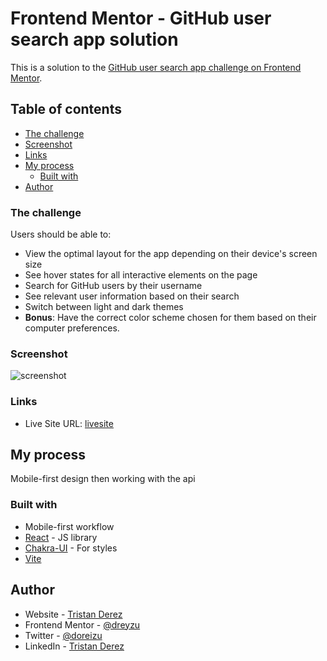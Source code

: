 # Frontend Mentor - GitHub user search app solution

This is a solution to the [GitHub user search app challenge on Frontend Mentor](https://www.frontendmentor.io/challenges/github-user-search-app-Q09YOgaH6). 

## Table of contents
  - [The challenge](#the-challenge)
  - [Screenshot](#screenshot)
  - [Links](#links)
- [My process](#my-process)
  - [Built with](#built-with)
- [Author](#author)

### The challenge

Users should be able to:

- View the optimal layout for the app depending on their device's screen size
- See hover states for all interactive elements on the page
- Search for GitHub users by their username
- See relevant user information based on their search
- Switch between light and dark themes
- **Bonus**: Have the correct color scheme chosen for them based on their computer preferences.

### Screenshot

![screenshot](https://i.ibb.co/zQwp4BB/Capture-d-cran-2021-12-23-142501.png)

### Links

- Live Site URL: [livesite](https://devfinder-dreyzu.vercel.app/)

## My process

Mobile-first design then working with the api

### Built with

- Mobile-first workflow
- [React](https://reactjs.org/) - JS library
- [Chakra-UI](https://chakra-ui.com/) - For styles
- [Vite](https://vitejs.dev/)

## Author

- Website - [Tristan Derez](https://tristanderez.dev)
- Frontend Mentor - [@dreyzu](https://www.frontendmentor.io/profile/dreyzu)
- Twitter - [@doreizu](https://www.twitter.com/doreizu)
- LinkedIn - [Tristan Derez](https://linkedin.com/in/tristan-derez)
